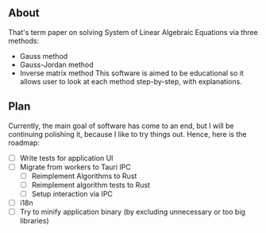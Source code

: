 ## About
That's term paper on solving System of Linear Algebraic Equations via three methods:
- Gauss method
- Gauss-Jordan method
- Inverse matrix method
This software is aimed to be educational so it allows user to look at each method step-by-step, with explanations.

## Plan
Currently, the main goal of software has come to an end, but I will be continuing polishing it, because I like to try things out.
Hence, here is the roadmap:
- [ ] Write tests for application UI
- [ ] Migrate from workers to Tauri IPC
  - [ ] Reimplement Algorithms to Rust
  - [ ] Reimplement algorithm tests to Rust
  - [ ] Setup interaction via IPC
- [ ] i18n
- [ ] Try to minify application binary (by excluding unnecessary or too big libraries)
